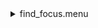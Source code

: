<details><summary>find_focus.menu</summary><blockquote><pre><details><summary>find_focus.cbk</summary><blockquote><pre><details><summary>ND_IN.rcp</summary><blockquote><pre>nd in
</pre></blockquote></details><details><summary>Exposure_80.rcp</summary><blockquote><pre>exposure 80
</pre></blockquote></details><details><summary>dark_01wave_1beam_16sums_1rep_BOTH.rcp</summary><blockquote><pre>shut	in
data	rcam	both	656.28	16
data	rcam	both	656.28	16
data	rcam	both	656.28	16
data	rcam	both	656.28	16
data	rcam	both	656.28	16
data	rcam	both	656.28	16
data	rcam	both	656.28	16
data	rcam	both	656.28	16
data	rcam	both	656.28	16
data	rcam	both	656.28	16
</pre></blockquote></details><details><summary>530_focus-a.rcp</summary><blockquote><pre>prefilterrange 530
shut	out
o1 0
data	tcam	both	530.00	16
o1 .25
data	tcam	both	530.00	16
o1 .5
data	tcam	both	530.00	16
o1 .75
data	tcam	both	530.00	16
o1 1
data	tcam	both	530.00	16
o1 1.25
data	tcam	both	530.00	16
o1 1.50
data	tcam	both	530.00	16
o1 1.75
data	tcam	both	530.00	16
o1 2.0
data	tcam	both	530.00	16
o1 2.25
data	tcam	both	530.00	16
o1 2.5
data	tcam	both	530.00	16
o1 2.75
data	tcam	both	530.00	16
o1 3
data	tcam	both	530.00	16
o1 3.25
data	tcam	both	530.00	16
o1 3.50
data	tcam	both	530.00	16
o1 3.75
data	tcam	both	530.00	16
o1 4
data	tcam	both	530.00	16
o1 4.25
data	tcam	both	530.00	16
o1 4.5
data	tcam	both	530.00	16
o1 4.75
data	tcam	both	530.00	16
o1 5
data	tcam	both	530.00	16
o1 5.25
data	tcam	both	530.00	16
o1 .5
data	tcam	both	530.00	16
o1 5.75
data	tcam	both	530.00	16
o1 6
data	tcam	both	530.00	16
o1 6.25
data	tcam	both	530.00	16
o1 6.50
data	tcam	both	530.00	16
o1 6.75
data	tcam	both	530.00	16
o1 7.0
data	tcam	both	530.00	16
o1 7.25
data	tcam	both	530.00	16
o1 7.5
data	tcam	both	530.00	16
o1 7.75
data	tcam	both	530.00	16
o1 8
data	tcam	both	530.00	16
o1 8.25
data	tcam	both	530.00	16
o1 8.50
data	tcam	both	530.00	16
o1 8.75
data	tcam	both	530.00	16
o1 8
data	tcam	both	530.00	16
o1 8.25
data	tcam	both	530.00	16
o1 8.5
data	tcam	both	530.00	16
o1 8.75
data	tcam	both	530.00	16
shut in
</pre></blockquote></details><details><summary>637_focus.rcp</summary><blockquote><pre>prefilterrange 637
shut	out
o1 13
data	tcam	both	637.40	4
o1 14
data	tcam	both	637.40	4
o1 14.5
data	tcam	both	637.40	4
o1 15
data	tcam	both	637.40	4
o1 15.5
data	tcam	both	637.40	4
o1 16
data	tcam	both	637.40	4
o1 16.5
data	tcam	both	637.40	4
o1 17
data	tcam	both	637.40	4
o1 17.5
data	tcam	both	637.40	4
o1 18
data	tcam	both	637.40	4
o1 18.5
data	tcam	both	637.40	4
o1 19
data	tcam	both	637.40	4
o1 19.5
data	tcam	both	637.40	4
o1 20
data	tcam	both	637.40	4
o1 20.5
data	tcam	both	637.40	4
o1 21
data	tcam	both	637.40	4
o1 21.5
data	tcam	both	637.40	4
o1 22
data	tcam	both	637.40	4
o1 22.5
data	tcam	both	637.40	4
o1 23
data	tcam	both	637.40	4
o1 23.5
data	tcam	both	637.40	4
o1 24
data	tcam	both	637.40	4
o1 24.5
data	tcam	both	637.40	4
o1 25
data	tcam	both	637.40	4
o1 25.5
data	tcam	both	637.40	4
o1 26
data	tcam	both	637.40	4
o1 26.5
data	tcam	both	637.40	4
o1 27
data	tcam	both	637.40	4
shut in
</pre></blockquote></details><details><summary>691_focus.rcp</summary><blockquote><pre>prefilterrange 691
shut	out
o1 20
data	tcam	both	637.40	4
o1 20.5
data	tcam	both	637.40	4
o1 21
data	tcam	both	637.40	4
o1 21.5
data	tcam	both	637.40	4
o1 22
data	tcam	both	637.40	4
o1 22.5
data	tcam	both	637.40	4
o1 23
data	tcam	both	637.40	4
o1 23.5
data	tcam	both	637.40	4
o1 24
data	tcam	both	637.40	4
o1 24.5
data	tcam	both	637.40	4
o1 25
data	tcam	both	637.40	4
o1 25.5
data	tcam	both	637.40	4
o1 26
data	tcam	both	637.40	4
o1 26.5
data	tcam	both	637.40	4
o1 27
data	tcam	both	637.40	4
o1 27.5
data	tcam	both	637.40	4
o1 28
data	tcam	both	637.40	4
o1 28.5
data	tcam	both	637.40	4
o1 29
data	tcam	both	637.40	4
o1 29.5
data	tcam	both	637.40	4
o1 30
data	tcam	both	637.40	4
o1 30.5
data	tcam	both	637.40	4
o1 31
data	tcam	both	637.40	4
o1 31.5
data	tcam	both	637.40	4
o1 32
data	tcam	both	637.40	4
o1 32.5
data	tcam	both	637.40	4
shut in
</pre></blockquote></details><details><summary>706_focus.rcp</summary><blockquote><pre>prefilterrange 706
shut	out
o1 23.5
data	tcam	both	706.20	4
o1 24
data	tcam	both	706.20	4
o1 24.5
data	tcam	both	706.20	4
o1 25
data	tcam	both	706.20	4
o1 25.5
data	tcam	both	706.20	4
o1 26
data	tcam	both	706.20	4
o1 26.5
data	tcam	both	706.20	4
o1 27
data	tcam	both	706.20	4
o1 27.5
data	tcam	both	706.20	4
o1 28
data	tcam	both	706.20	4
o1 28.5
data	tcam	both	706.20	4
o1 29
data	tcam	both	706.20	4
o1 29.5
data	tcam	both	706.20	4
o1 30
data	tcam	both	706.20	4
o1 30.5
data	tcam	both	706.20	4
o1 31
data	tcam	both	706.20	4
o1 31.5
data	tcam	both	706.20	4
o1 32
data	tcam	both	706.20	4
o1 32.5
data	tcam	both	706.20	4
o1 33
data	tcam	both	706.20	4
o1 33.5
data	tcam	both	706.20	4
o1 34
data	tcam	both	706.20	4
o1 34.5
data	tcam	both	706.20	4
shut in
</pre></blockquote></details><details><summary>789_focus.rcp</summary><blockquote><pre>prefilterrange 789
shut	out
o1 30
data	tcam	both	789.40	4
o1 30.5
data	tcam	both	789.40	4
o1 31
data	tcam	both	789.40	4
o1 31.5
data	tcam	both	789.40	4
o1 32
data	tcam	both	789.40	4
o1 32.5
data	tcam	both	789.40	4
o1 33
data	tcam	both	789.40	4
o1 33.5
data	tcam	both	789.40	4
o1 34
data	tcam	both	789.40	4
o1 34.5
data	tcam	both	789.40	4
o1 35
data	tcam	both	789.40	4
o1 35.5
data	tcam	both	789.40	4
o1 36
data	tcam	both	789.40	4
o1 36.5
data	tcam	both	789.40	4
o1 37
data	tcam	both	789.40	4
o1 37.5
data	tcam	both	789.40	4
o1 38
data	tcam	both	789.40	4
o1 38.5
data	tcam	both	789.40	4
o1 39
data	tcam	both	789.40	4
o1 39.5
data	tcam	both	789.40	4
o1 40
data	tcam	both	789.40	4
o1 40.5
data	tcam	both	789.40	4
o1 41
data	tcam	both	789.40	4
o1 41.5
data	tcam	both	789.40	4
o1 42
data	tcam	both	789.40	4
o1 42.5
data	tcam	both	789.40	4
o1 43
data	tcam	both	789.40	4
shut in
</pre></blockquote></details><details><summary>Exposure_5.rcp</summary><blockquote><pre>exposure 5
</pre></blockquote></details><details><summary>Dark_4Sums.rcp</summary><blockquote><pre>shut	in
data	rcam	both	656.28	4
data	rcam	both	656.28	4
</pre></blockquote></details><details><summary>1074_focus.rcp</summary><blockquote><pre>prefilterrange 1074
shut	out
o1 50
data	tcam	both	1074.45	4
o1 50.5
data	tcam	both	1074.45	4
o1 51
data	tcam	both	1074.45	4
o1 51.5
data	tcam	both	1074.45	4
o1 52
data	tcam	both	1074.45	4
o1 52.5
data	tcam	both	1074.45	4
o1 53
data	tcam	both	1074.45	4
o1 53.5
data	tcam	both	1074.45	4
o1 54
data	tcam	both	1074.45	4
o1 54.5
data	tcam	both	1074.45	4
o1 55
data	tcam	both	1074.45	4
o1 55.5
data	tcam	both	1074.45	4
o1 56
data	tcam	both	1074.45	4
o1 56.5
data	tcam	both	1074.45	4
o1 57
data	tcam	both	1074.45	4
o1 57.5
data	tcam	both	1074.45	4
o1 58
data	tcam	both	1074.45	4
o1 58.5
data	tcam	both	1074.45	4
o1 59
data	tcam	both	1074.45	4
o1 59.5
data	tcam	both	1074.45	4
o1 60
data	tcam	both	1074.45	4
o1 60.5
data	tcam	both	1074.45	4
o1 61
data	tcam	both	1074.45	4
o1 61.5
data	tcam	both	1074.45	4
o1 62
data	tcam	both	1074.45	4
shut in
</pre></blockquote></details><details><summary>1079_focus.rcp</summary><blockquote><pre>prefilterrange 1079
shut	out
o1 50
data	tcam	both	1079.80	4
o1 50.5
data	tcam	both	1079.80	4
o1 51
data	tcam	both	1079.80	4
o1 51.5
data	tcam	both	1079.80	4
o1 52
data	tcam	both	1079.80	4
o1 52.5
data	tcam	both	1079.80	4
o1 53
data	tcam	both	1079.80	4
o1 53.5
data	tcam	both	1079.80	4
o1 54
data	tcam	both	1079.80	4
o1 54.5
data	tcam	both	1079.80	4
o1 55
data	tcam	both	1079.80	4
o1 55.5
data	tcam	both	1079.80	4
o1 56
data	tcam	both	1079.80	4
o1 56.5
data	tcam	both	1079.80	4
o1 57
data	tcam	both	1079.80	4
o1 57.5
data	tcam	both	1079.80	4
o1 58
data	tcam	both	1079.80	4
o1 58.5
data	tcam	both	1079.80	4
o1 59
data	tcam	both	1079.80	4
o1 59.5
data	tcam	both	1079.80	4
o1 60
data	tcam	both	1079.80	4
o1 60.5
data	tcam	both	1079.80	4
o1 61
data	tcam	both	1079.80	4
o1 61.5
data	tcam	both	1079.80	4
o1 62
data	tcam	both	1079.80	4
o1 62.5
data	tcam	both	1079.80	4
shut in
</pre></blockquote></details><details><summary>1083_focus.rcp</summary><blockquote><pre>prefilterrange 1083
shut	out
o1 62
data	tcam	both	1083.00	4
o1 61.5
data	tcam	both	1083.00	4
o1 61
data	tcam	both	1083.00	4
o1 60.5
data	tcam	both	1083.00	4
o1 60
data	tcam	both	1083.00	4
o1 59.5
data	tcam	both	1083.00	4
o1 59
data	tcam	both	1083.00	4
o1 58.5
data	tcam	both	1083.00	4
o1 58
data	tcam	both	1083.00	4
o1 57.5
data	tcam	both	1083.00	4
o1 57
data	tcam	both	1083.00	4
o1 56.5
data	tcam	both	1083.00	4
o1 56
data	tcam	both	1083.00	4
o1 55.5
data	tcam	both	1083.00	4
o1 55
data	tcam	both	1083.00	4
o1 54.4
data	tcam	both	1083.00	4
o1 54
data	tcam	both	1083.00	4
o1 53.5
data	tcam	both	1083.00	4
o1 53
data	tcam	both	1083.00	4
o1 52.5
data	tcam	both	1083.00	4
o1 52
data	tcam	both	1083.00	4
o1 51.5
data	tcam	both	1083.00	4
o1 51
data	tcam	both	1083.00	4
o1 50.5
data	tcam	both	1083.00	4
o1 50
data	tcam	both	1083.00	4
shut in
</pre></blockquote></details><details><summary>ND_OUT.rcp</summary><blockquote><pre>nd out
</pre></blockquote></details></pre></blockquote></details></pre></blockquote></details>